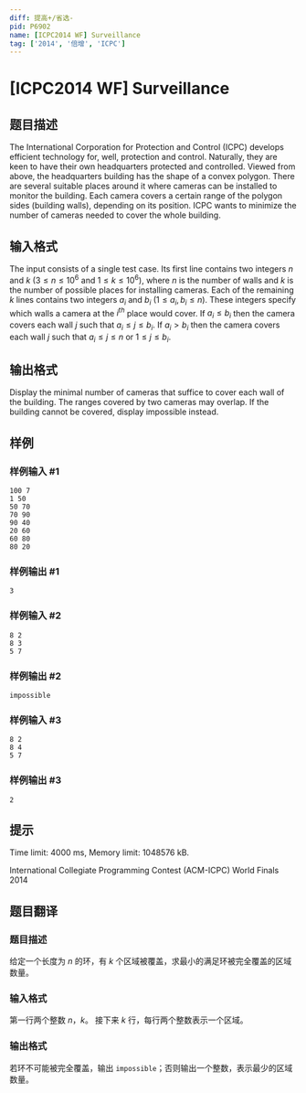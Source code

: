 ```yaml
---
diff: 提高+/省选-
pid: P6902
name: [ICPC2014 WF] Surveillance
tag: ['2014', '倍增', 'ICPC']
---
```

# [ICPC2014 WF] Surveillance
## 题目描述

The International Corporation for Protection and Control (ICPC) develops efficient technology for, well, protection and control. Naturally, they are keen to have their own headquarters protected and controlled. Viewed from above, the headquarters building has the shape of a convex polygon. There are several suitable places around it where cameras can be installed to monitor the building. Each camera covers a certain range of the polygon sides (building walls), depending on its position. ICPC wants to minimize the number of cameras needed to cover the whole building.
## 输入格式

The input consists of a single test case. Its first line contains two integers $n$ and $k$ ($3 \le n \le 10^6$ and $1 \le k \le 10^6$), where $n$ is the number of walls and $k$ is the number of possible places for installing cameras. Each of the remaining $k$ lines contains two integers $a_ i$ and $b_ i$ ($1 \le a_ i, b_ i \le n$). These integers specify which walls a camera at the $i^{th}$ place would cover. If $a_ i \le b_ i$ then the camera covers each wall $j$ such that $a_ i \le j \le b_ i$. If $a_ i > b_ i$ then the camera covers each wall $j$ such that $a_ i \le j \le n$ or $1 \le j \le b_ i$.
## 输出格式

Display the minimal number of cameras that suffice to cover each wall of the building. The ranges covered by two cameras may overlap. If the building cannot be covered, display impossible instead.
## 样例

### 样例输入 #1
```
100 7
1 50
50 70
70 90
90 40
20 60
60 80
80 20

```
### 样例输出 #1
```
3

```
### 样例输入 #2
```
8 2
8 3
5 7

```
### 样例输出 #2
```
impossible

```
### 样例输入 #3
```
8 2
8 4
5 7

```
### 样例输出 #3
```
2

```
## 提示

Time limit: 4000 ms, Memory limit: 1048576 kB. 

 International Collegiate Programming Contest (ACM-ICPC) World Finals 2014
## 题目翻译

### 题目描述
给定一个长度为 $n$ 的环，有 $k$ 个区域被覆盖，求最小的满足环被完全覆盖的区域数量。
### 输入格式
第一行两个整数 $n$，$k$。
接下来 $k$ 行，每行两个整数表示一个区域。
### 输出格式
若环不可能被完全覆盖，输出 `impossible`；否则输出一个整数，表示最少的区域数量。
